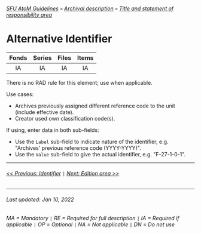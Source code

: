 ###### [SFU AtoM Guidelines](../README.md) `>` [Archival description](overview.md) `>` [Title and statement of responsibility area](overview.md#title-area)

# Alternative Identifier

| Fonds 	| Series 	| Files 	| Items 	|
|:-----:	|:------:	|:-----:	|:-----:	|
|   IA    |   IA    |   IA  	|   IA  	|

There is no RAD rule for this element; use when applicable.

Use cases:
- Archives previously assigned different reference code to the unit (include effective date).
- Creator used own classification code(s).

If using, enter data in both sub-fields:
- Use the `Label` sub-field to indicate nature of the identifier, e.g. "Archives' previous reference code (YYYY-YYYY)".
- Use the `Value` sub-field to give the actual identifier, e.g. "F-27-1-0-1".

---
###### [<< Previous: Identifier](identifier.md) `|` [Next: Edition area >>](edition-area.md)
---
###### Last updated: Jan 10, 2022
###### MA = Mandatory `|` RE = Required for full description `|` IA = Required if applicable `|` OP = Optional `|` NA = Not applicable `|` DN = Do not use
